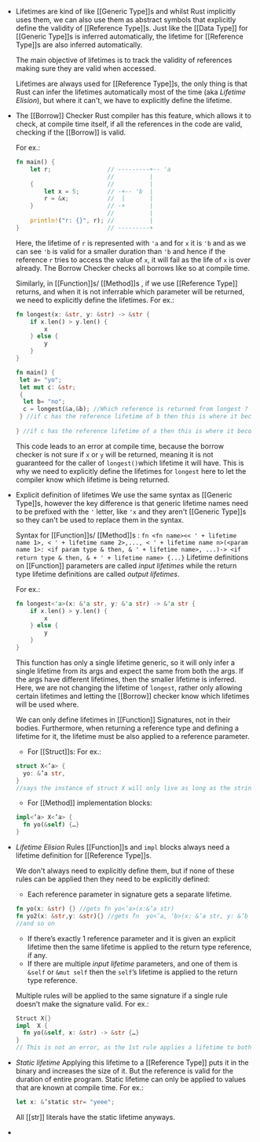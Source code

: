 - Lifetimes are kind of like [[Generic Type]]s and whilst Rust implicitly uses them, we can also use them as abstract symbols that explicitly define the validity of [[Reference Type]]s. 
  Just like the [[Data Type]] for [[Generic Type]]s is inferred automatically, the lifetime for [[Reference Type]]s are also inferred automatically.
  
  The main objective of lifetimes is to track the validity of references making sure they are valid when accessed.
  
  Lifetimes are always used for [[Reference Type]]s, the only thing is that Rust can infer the lifetimes automatically most of the time (aka *Lifetime Elision*), but where it can't, we have to explicitly define the lifetime.
- The [[Borrow]] Checker
  Rust compiler has this feature, which allows it to check, at compile time itself, if all the references in the code are valid, checking if the [[Borrow]] is valid. 
  
  For ex.:
  ```rust
  fn main() {
      let r;                // ---------+-- 'a
                            //          |
      {                     //          |
          let x = 5;        // -+-- 'b  |
          r = &x;           //  |       |
      }                     // -+       |
                            //          |
      println!("r: {}", r); //          |
  }                         // ---------+
  ```
  Here, the lifetime of ``r`` is represented with ``'a`` and for ``x`` it is ``'b`` and as we can see ``'b`` is valid for a smaller duration than ``'b`` and hence if the reference ``r`` tries to access the value of ``x``, it will fail as the life of ``x`` is over already.
  The Borrow Checker checks all borrows like so at compile time.
  
  Similarly, in [[Function]]s/ [[Method]]s , if we use [[Reference Type]] returns, and when it is not inferrable which parameter will be returned, we need to explicitly define the lifetimes. 
  For ex.:
  ```rust
  fn longest(x: &str, y: &str) -> &str {
      if x.len() > y.len() {
          x
      } else {
          y
      }
  }
  
  fn main() {
   let a= "yo";
   let mut c: &str;
   { 
    let b= "no";
    c = longest(&a,&b); //Which reference is returned from longest ? 
   } //if c has the reference lifetime of b then this is where it becomes invalid 
   
  } //if c has the reference lifetime of a then this is where it becomes invalid 
  ```
  This code leads to an error at compile time, because the borrow checker is not sure if ``x`` or ``y`` will be returned, meaning it is not guaranteed for the caller of ``longest()``which lifetime it will have. 
  This is why we need to explicitly define the lifetimes for ``longest`` here to let the compiler know which lifetime is being returned.
- Explicit definition of lifetimes
  We use the same syntax as [[Generic Type]]s, however the key difference is that generic lifetime names need to be prefixed with the ``'`` letter, like ``'x`` and they aren't [[Generic Type]]s so they can't be used to replace them in the syntax.
  
  Syntax for [[Function]]s/ [[Method]]s :
  ``
  fn <fn name><< ' + lifetime name 1>, < ' + lifetime name 2>,..., < ' + lifetime name n>(<param name 1>: <if param type & then, & ' + lifetime name>, ...)-> <if return type & then, & + ' + lifetime name> {...}
  ``
  Lifetime definitions on [[Function]] parameters are called *input lifetimes* while the return type lifetime definitions are called *output lifetimes*.
  
  For ex.:
  ```rust
  fn longest<'a>(x: &'a str, y: &'a str) -> &'a str {
      if x.len() > y.len() {
          x
      } else {
          y
      }
  }
  ```
  This function has only a single lifetime generic, so it will only infer a single lifetime from its args and expect the same from both the args. If the args have different lifetimes, then the smaller lifetime is inferred. 
  Here, we are not changing the lifetime of ``longest``, rather only allowing certain lifetimes and letting the [[Borrow]] checker know which lifetimes will be used where. 
  
  We can only define lifetimes in [[Function]] Signatures, not in their bodies.
  Furthermore, when returning a reference type and defining a lifetime for it, the lifetime must be also applied to a reference parameter.
  
  * For [[Struct]]s:
  For ex.:
  ```rust
  struct X<’a> {
  	yo: &’a str,
  }
  //says the instance of struct X will only live as long as the string field yo lives.
  ```
  
  * For [[Method]] implementation blocks:
  ```rust
  impl<’a> X<’a> {
  	fn yo(&self) {…}
  }
  ```
- *Lifetime Elision* Rules
  [[Function]]s and ``impl`` blocks always need a lifetime definition for [[Reference Type]]s. 
  
  We don't always need to explicitly define them, but if none of these rules can be applied then they need to be explicitly defined:
  *	Each reference parameter in signature gets a separate lifetime. 
  ```rust
  fn yo(x: &str) {} //gets fn yo<’a>(x:&’a str) 
  fn yo2(x: &str,y: &str){} //gets fn  yo<’a, ‘b>(x: &’a str, y: &’b str) 
  //and so on
  ``` 
  
  *	If there’s exactly 1 reference parameter and it is given an explicit lifetime then the same lifetime is applied to the return type reference, if any.
  * If there are multiple *input lifetime* parameters, and one of them is ``&self`` or ``&mut self`` then the ``self``’s lifetime is applied to the return type reference. 
  
  Multiple rules will be applied to the same signature if a single rule doesn’t make the signature valid.
  For ex.:
  ```rust
  Struct X{}
  impl  X {
  	fn yo(&self, x: &str) -> &str {…} 
  }
  // This is not an error, as the 1st rule applies a lifetime to both the parameters and the 3rd rule applies the self’s lifetime to the return type. 
  ```
- *Static lifetime*
  Applying this lifetime to a [[Reference Type]] puts it in the binary and increases the size of it. But the reference is valid for the duration of entire program. 
  Static lifetime can only be applied to values that are known at compile time.
  For ex.:
  ```rust
  let x: &’static str= "yeee";
  ```
  
  All [[str]] literals have the static lifetime anyways.
-